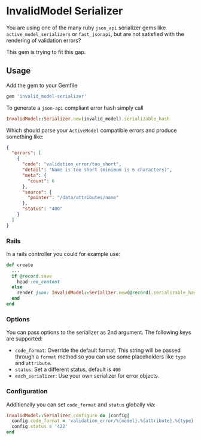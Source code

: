 # InvalidModel Serializer

You are using one of the many ruby `json_api` serializer gems like `active_model_serializers` or `fast_jsonapi`, but are not satisfied with the rendering of validation errors?

This gem is trying to fit this gap.

## Usage

Add the gem to your Gemfile

```ruby
gem 'invalid_model-serializer'
```

To generate a `json-api` compliant error hash simply call
```ruby
InvalidModel::Serializer.new(invalid_model).serializable_hash
```

Which should parse your `ActiveModel` compatible errors and produce something like:

```json
{
  "errors": [
    {
      "code": "validation_error/too_short",
      "detail": "Name is too short (minimum is 6 characters)",
      "meta": {
        "count": 6
      },
      "source": {
        "pointer": "/data/attributes/name"
      },
      "status": "400"
    }
  ]
}
```

### Rails

In a rails controller you could for example use:

```ruby
def create
  ...
  if @record.save
    head :no_content
  else
    render json: InvalidModel::Serializer.new(@record).serializable_hash, status: :bad_request
  end
end
```

### Options

You can pass options to the serializer as 2nd argument. The following keys are supported:
* `code_format`: Override the default format. This string will be passed through a `format` method so you can use some placeholders like `type` and `attribute`.
* `status`: Set a different status, default is `400`
* `each_serializer`: Use your own serializer for error objects.

### Configuration

Additionally you can set `code_format` and `status` globally via:
```ruby
InvalidModel::Serializer.configure do |config|
  config.code_format = 'validation_error/%{model}.%{attribute}.%{type}'
  config.status = '422'
end
```
